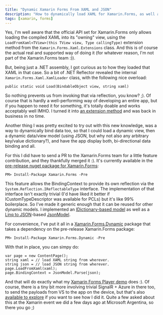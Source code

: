 ```yaml
---
title: "Dynamic Xamarin Forms From XAML and JSON"
description: "How to dynamically load XAML for Xamarin.Forms, as well as creating dynamic data-only view models using JSON."
tags: [xamarin, forms]
---
```

Yes, I'm well aware that the official API set for Xamarin.Forms only allows loading the compiled XAML into its "owning" view, using the `LoadFromXaml<TView>(this TView view, Type callingType)` extension method from the `Xamarin.Forms.Xaml.Extensions` class. And this is of course the actual real and supported way of doing it (for whatever reason, I'm not part of the Xamarin.Forms team :)). 

But, being just a .NET assembly, I got curious as to how they loaded that XAML in that case. So a bit of .NET Reflector revealed the internal `Xamarin.Forms.Xaml.XamlLoader` class, with the following nice overload:

	public static void Load(BindableObject view, string xaml)

So nothing prevents us from invoking that via reflection, you know? ;). Of course that is hardly a well-performing way of developing an entire app, but if you happen to need it for something, it's totally doable and works acceptably well IMHO. I turned it into [an extension method](https://github.com/MobileEssentials/DynamicForms/blob/master/src/Xamarin.Forms.Dynamic.Desktop/BindingObjectExtensions.cs#L38) and was back in business in no time.
    
Another thing I was pretty excited to try out with this new knowledge, was a way to dynamically bind data too, so that I could load a dynamic view, then a dynamic data/view model (using JSON, but why not also any arbitrary key/value dictionary?), and have the app display both, bi-directional data binding and all. 

For this I did have to send a PR to the Xamarin.Forms team for a little feature contribution, and they thankfully merged it :). It's currently available in the [pre-release nuget package for Xamarin.Forms](https://www.nuget.org/packages/Xamarin.Forms/1.4.3.6358-pre2):

	PM> Install-Package Xamarin.Forms -Pre

This feature allows the BindingContext to provide its own reflection via the `System.Reflection.IReflectableType` interface. The implementation of that interface isn't exactly trivial (I'd have liked it better if ICustomTypeDescriptor was available for PCLs) but it's like 99% boilerplace. So I've made it generic enough that it can be reused for other dynamic models. I implemented an [IDictionary-based model](https://github.com/MobileEssentials/DynamicForms/blob/master/src/Xamarin.Forms.Dynamic.Desktop/DictionaryModel.cs) as well as a [Linq to JSON](http://www.newtonsoft.com/json/help/html/LINQtoJSON.htm)-based [JsonModel](https://github.com/MobileEssentials/DynamicForms/blob/master/src/Xamarin.Forms.Dynamic.Desktop/JsonModel.cs).

For convenience, I've put it all in a [Xamarin.Forms.Dynamic](https://www.nuget.org/packages/Xamarin.Forms.Dynamic) package that takes a dependency on the pre-release Xamarin.Forms package:

	PM> Install-Package Xamarin.Forms.Dynamic -Pre

With that in place, you can simpy do:

	var page = new ContentPage();
	string xaml = // load XAML string from wherever.
	string json = // load JSON string from wherever.
	page.LoadFromXaml(xaml);
    page.BindingContext = JsonModel.Parse(json);

And that will do exactly what my [Xamarin Forms Player demo](http://screencast.com/t/lqvxYSbti) does :). Of course, there is a tiny bit more involving trivial SignalR + Azure in there too, to send the payloads from VS to the app on the device, but that's also [available to explore](https://github.com/MobileEssentials/FormsPlayer) if you want to see how I did it. Quite a few asked about this at the Xamarin event we did a few days ago at Microsoft Argentina, so there you go ;)

 
  


 

